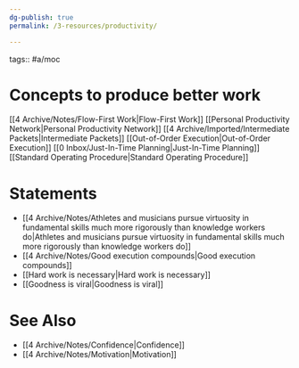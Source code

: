 ```yaml
---
dg-publish: true
permalink: /3-resources/productivity/

---
```


tags:: #a/moc

# Concepts to produce better work
[[4 Archive/Notes/Flow-First Work\|Flow-First Work]]
[[Personal Productivity Network\|Personal Productivity Network]]
[[4 Archive/Imported/Intermediate Packets\|Intermediate Packets]]
[[Out-of-Order Execution\|Out-of-Order Execution]]
[[0 Inbox/Just-In-Time Planning\|Just-In-Time Planning]]
[[Standard Operating Procedure\|Standard Operating Procedure]]

# Statements
- [[4 Archive/Notes/Athletes and musicians pursue virtuosity in fundamental skills much more rigorously than knowledge workers do\|Athletes and musicians pursue virtuosity in fundamental skills much more rigorously than knowledge workers do]]
- [[4 Archive/Notes/Good execution compounds\|Good execution compounds]]
- [[Hard work is necessary\|Hard work is necessary]]
- [[Goodness is viral\|Goodness is viral]]

# See Also
- [[4 Archive/Notes/Confidence\|Confidence]]
- [[4 Archive/Notes/Motivation\|Motivation]]